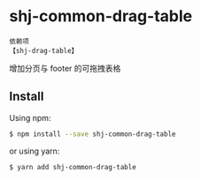 # shj-common-drag-table

```plaintext
依赖项
【shj-drag-table】
```

增加分页与 footer 的可拖拽表格

## Install

Using npm:

```bash
$ npm install --save shj-common-drag-table
```

or using yarn:

```bash
$ yarn add shj-common-drag-table
```
